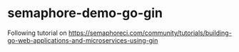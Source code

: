 # semaphore-demo-go-gin

Following tutorial on https://semaphoreci.com/community/tutorials/building-go-web-applications-and-microservices-using-gin
